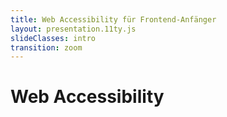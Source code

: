 ```yaml
---
title: Web Accessibility für Frontend-Anfänger
layout: presentation.11ty.js
slideClasses: intro
transition: zoom
---
```


<div class="is-full-width">

# Web Accessibility
## 


</div>
